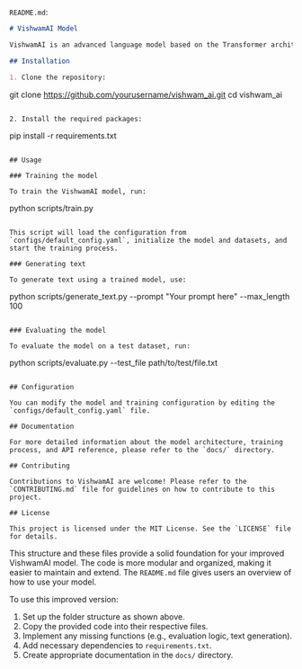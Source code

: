 `README.md`:



```markdown
# VishwamAI Model

VishwamAI is an advanced language model based on the Transformer architecture, designed for various natural language processing tasks.

## Installation

1. Clone the repository:
   ```
   git clone https://github.com/yourusername/vishwam_ai.git
   cd vishwam_ai
   ```

2. Install the required packages:
   ```
   pip install -r requirements.txt
   ```

## Usage

### Training the model

To train the VishwamAI model, run:

```
python scripts/train.py
```

This script will load the configuration from `configs/default_config.yaml`, initialize the model and datasets, and start the training process.

### Generating text

To generate text using a trained model, use:

```
python scripts/generate_text.py --prompt "Your prompt here" --max_length 100
```

### Evaluating the model

To evaluate the model on a test dataset, run:

```
python scripts/evaluate.py --test_file path/to/test/file.txt
```

## Configuration

You can modify the model and training configuration by editing the `configs/default_config.yaml` file.

## Documentation

For more detailed information about the model architecture, training process, and API reference, please refer to the `docs/` directory.

## Contributing

Contributions to VishwamAI are welcome! Please refer to the `CONTRIBUTING.md` file for guidelines on how to contribute to this project.

## License

This project is licensed under the MIT License. See the `LICENSE` file for details.
```

This structure and these files provide a solid foundation for your improved VishwamAI model. The code is more modular and organized, making it easier to maintain and extend. The `README.md` file gives users an overview of how to use your model.

To use this improved version:

1. Set up the folder structure as shown above.
2. Copy the provided code into their respective files.
3. Implement any missing functions (e.g., evaluation logic, text generation).
4. Add necessary dependencies to `requirements.txt`.
5. Create appropriate documentation in the `docs/` directory.
